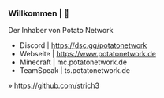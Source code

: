 ### Willkommen | 👋

Der Inhaber von Potato Network

- Discord | https://dsc.gg/potatonetwork
- Webseite | https://www.potatonetwork.de
- Minecraft | mc.potatonetwork.de
- TeamSpeak | ts.potatonetwork.de

» https://github.com/strich3
